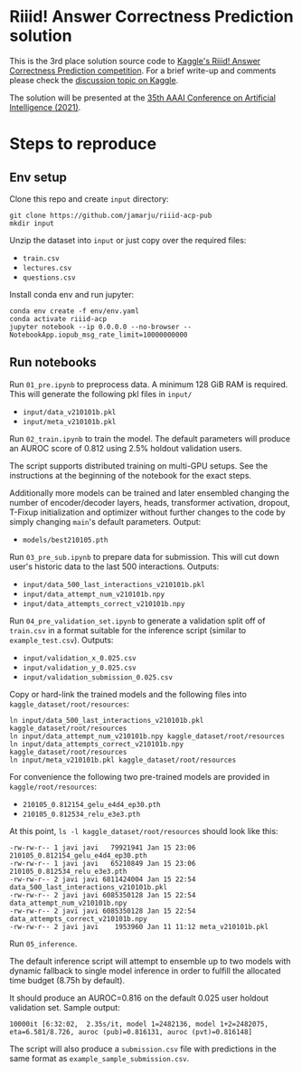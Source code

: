 # Riiid! Answer Correctness Prediction solution

This is the 3rd place solution source code to [Kaggle's Riiid! Answer Correctness Prediction competition](https://www.kaggle.com/c/riiid-test-answer-prediction/overview). For a brief write-up and comments please check the [discussion topic on Kaggle](https://www.kaggle.com/c/riiid-test-answer-prediction/discussion/209585).

The solution will be presented at the [35th AAAI Conference on Artificial Intelligence (2021)](https://sites.google.com/view/tipce-2021/home).

# Steps to reproduce

## Env setup

Clone this repo and create `input` directory:

```
git clone https://github.com/jamarju/riiid-acp-pub
mkdir input
```

Unzip the dataset into `input` or just copy over the required files:

* `train.csv`
* `lectures.csv`
* `questions.csv`

Install conda env and run jupyter:

```
conda env create -f env/env.yaml
conda activate riiid-acp
jupyter notebook --ip 0.0.0.0 --no-browser --NotebookApp.iopub_msg_rate_limit=10000000000
```

## Run notebooks

Run `01_pre.ipynb` to preprocess data. A minimum 128 GiB RAM is required. This will generate the following pkl files in `input/`

* `input/data_v210101b.pkl`
* `input/meta_v210101b.pkl`

Run `02_train.ipynb` to train the model. The default parameters will produce an AUROC score of 0.812 using 2.5% holdout validation users.

The script supports distributed training on multi-GPU setups. See the instructions at the beginning of the notebook for the exact steps.

Additionally more models can be trained and later ensembled changing the number of encoder/decoder layers, heads, transformer activation, dropout, T-Fixup initialization and optimizer without further changes to the code by simply changing `main`'s default parameters. Output:

* `models/best210105.pth`

Run `03_pre_sub.ipynb` to prepare data for submission. This will cut down user's historic data to the last 500 interactions. Outputs:

* `input/data_500_last_interactions_v210101b.pkl`
* `input/data_attempt_num_v210101b.npy`
* `input/data_attempts_correct_v210101b.npy`

Run `04_pre_validation_set.ipynb` to generate a validation split off of `train.csv` in a format suitable for the inference script (similar to `example_test.csv`). Outputs:

* `input/validation_x_0.025.csv`
* `input/validation_y_0.025.csv`
* `input/validation_submission_0.025.csv`

Copy or hard-link the trained models and the following files into `kaggle_dataset/root/resources`:

```
ln input/data_500_last_interactions_v210101b.pkl kaggle_dataset/root/resources
ln input/data_attempt_num_v210101b.npy kaggle_dataset/root/resources
ln input/data_attempts_correct_v210101b.npy kaggle_dataset/root/resources
ln input/meta_v210101b.pkl kaggle_dataset/root/resources
```

For convenience the following two pre-trained models are provided in `kaggle/root/resources`:

* `210105_0.812154_gelu_e4d4_ep30.pth`
* `210105_0.812534_relu_e3e3.pth`

At this point, `ls -l kaggle_dataset/root/resources` should look like this:

```
-rw-rw-r-- 1 javi javi   79921941 Jan 15 23:06 210105_0.812154_gelu_e4d4_ep30.pth
-rw-rw-r-- 1 javi javi   65210849 Jan 15 23:06 210105_0.812534_relu_e3e3.pth
-rw-rw-r-- 2 javi javi 6811424004 Jan 15 22:54 data_500_last_interactions_v210101b.pkl
-rw-rw-r-- 2 javi javi 6085350128 Jan 15 22:54 data_attempt_num_v210101b.npy
-rw-rw-r-- 2 javi javi 6085350128 Jan 15 22:54 data_attempts_correct_v210101b.npy
-rw-rw-r-- 2 javi javi    1953960 Jan 11 11:12 meta_v210101b.pkl
```

Run `05_inference`.

The default inference script will attempt to ensemble up to two models with dynamic fallback to single model inference in order to fulfill the allocated time budget (8.75h by default).

It should produce an AUROC=0.816 on the default 0.025 user holdout validation set. Sample output:

```
10000it [6:32:02,  2.35s/it, model 1=2482136, model 1+2=2482075, eta=6.581/8.726, auroc (pub)=0.816131, auroc (pvt)=0.816148]
```

The script will also produce a `submission.csv` file with predictions in the same format as `example_sample_submission.csv`.

